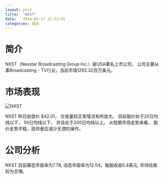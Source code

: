 ```yaml
---
layout: post
title:  "NXST"
date:   2014-02-17 12:21:41
categories: 观点
---
```


# 简介
NXST（Nexstar Broadcasting Group Inc.）是USA著名上市公司，
公司主要从事Broadcasting - TV行业，当前市值1262.32百万美元。

# 市场表现

![NXST](http://finviz.com/chart.ashx?t=NXST&ty=c&ta=1&p=d&s=l)

NXST 昨日收盘价 $42.01，
交易量较正常情况有所放大。
目前股价处于20日均线以下，
50日均线以下，
并且处于200日均线以上。
从短期市场走势来看，
股价走势平稳，投资者应减少无谓的操作。

# 公司分析
NXST 目前静态市盈率为7.78, 动态市盈率为12.04，每股收益5.4美元,
市场估值较为合理。
